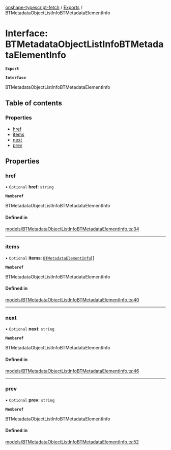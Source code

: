 [onshape-typescript-fetch](../README.md) / [Exports](../modules.md) / BTMetadataObjectListInfoBTMetadataElementInfo

# Interface: BTMetadataObjectListInfoBTMetadataElementInfo

**`Export`**

**`Interface`**

BTMetadataObjectListInfoBTMetadataElementInfo

## Table of contents

### Properties

- [href](BTMetadataObjectListInfoBTMetadataElementInfo.md#href)
- [items](BTMetadataObjectListInfoBTMetadataElementInfo.md#items)
- [next](BTMetadataObjectListInfoBTMetadataElementInfo.md#next)
- [prev](BTMetadataObjectListInfoBTMetadataElementInfo.md#prev)

## Properties

### href

• `Optional` **href**: `string`

**`Memberof`**

BTMetadataObjectListInfoBTMetadataElementInfo

#### Defined in

[models/BTMetadataObjectListInfoBTMetadataElementInfo.ts:34](https://github.com/toebes/onshape-typescript-fetch/blob/3e11ae1/models/BTMetadataObjectListInfoBTMetadataElementInfo.ts#L34)

___

### items

• `Optional` **items**: [`BTMetadataElementInfo`](BTMetadataElementInfo.md)[]

**`Memberof`**

BTMetadataObjectListInfoBTMetadataElementInfo

#### Defined in

[models/BTMetadataObjectListInfoBTMetadataElementInfo.ts:40](https://github.com/toebes/onshape-typescript-fetch/blob/3e11ae1/models/BTMetadataObjectListInfoBTMetadataElementInfo.ts#L40)

___

### next

• `Optional` **next**: `string`

**`Memberof`**

BTMetadataObjectListInfoBTMetadataElementInfo

#### Defined in

[models/BTMetadataObjectListInfoBTMetadataElementInfo.ts:46](https://github.com/toebes/onshape-typescript-fetch/blob/3e11ae1/models/BTMetadataObjectListInfoBTMetadataElementInfo.ts#L46)

___

### prev

• `Optional` **prev**: `string`

**`Memberof`**

BTMetadataObjectListInfoBTMetadataElementInfo

#### Defined in

[models/BTMetadataObjectListInfoBTMetadataElementInfo.ts:52](https://github.com/toebes/onshape-typescript-fetch/blob/3e11ae1/models/BTMetadataObjectListInfoBTMetadataElementInfo.ts#L52)
